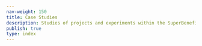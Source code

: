 ```yaml
---
nav-weight: 150
title: Case Studies
description: Studies of projects and experiments within the SuperBenefit network
publish: true
type: index
---
```

